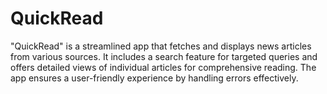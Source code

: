 # QuickRead
"QuickRead" is a streamlined app that fetches and displays news articles from various sources. It includes a search feature for targeted queries and offers detailed views of individual articles for comprehensive reading. The app ensures a user-friendly experience by handling errors effectively.

